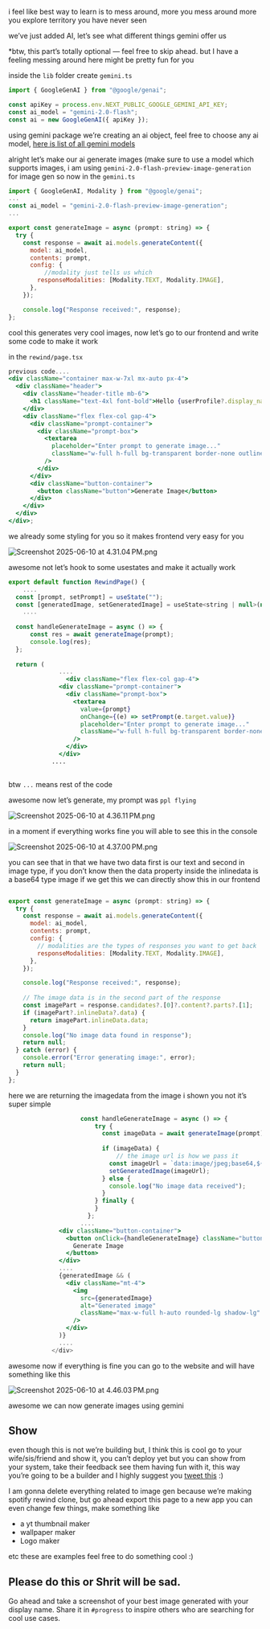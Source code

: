i feel like best way to learn is to mess around, more you mess around more you explore territory you have never seen

we’ve just added AI, let’s see what different things gemini offer us

*btw, this part’s totally optional — feel free to skip ahead. but I have a feeling messing around here might be pretty fun for you

inside the `lib` folder create `gemini.ts`

```jsx
import { GoogleGenAI } from "@google/genai";

const apiKey = process.env.NEXT_PUBLIC_GOOGLE_GEMINI_API_KEY;
const ai_model = "gemini-2.0-flash";
const ai = new GoogleGenAI({ apiKey });
```

using gemini package we’re creating an ai object, feel free to choose any ai model, [here is list of all gemini models](https://ai.google.dev/gemini-api/docs/models)

alright let’s make our ai generate images (make sure to use a model which supports images, i am using `gemini-2.0-flash-preview-image-generation` for image gen so now in the `gemini.ts`

```jsx
import { GoogleGenAI, Modality } from "@google/genai";
...
const ai_model = "gemini-2.0-flash-preview-image-generation";
...

export const generateImage = async (prompt: string) => {
  try {
    const response = await ai.models.generateContent({
      model: ai_model,
      contents: prompt,
      config: {
	      //modality just tells us which 
        responseModalities: [Modality.TEXT, Modality.IMAGE],
      },
    });

    console.log("Response received:", response);
};

```

cool this generates very cool images, now let’s go to our frontend and write some code to make it work

in the `rewind/page.tsx`

```jsx
previous code....
<div className="container max-w-7xl mx-auto px-4">
  <div className="header">
    <div className="header-title mb-6">
      <h1 className="text-4xl font-bold">Hello {userProfile?.display_name}</h1>
    </div>
    <div className="flex flex-col gap-4">
      <div className="prompt-container">
        <div className="prompt-box">
          <textarea
            placeholder="Enter prompt to generate image..."
            className="w-full h-full bg-transparent border-none outline-none resize-none text-[var(--text-color)] placeholder-[var(--text-muted)]"
          />
        </div>
      </div>
      <div className="button-container">
        <button className="button">Generate Image</button>
      </div>
    </div>
  </div>
</div>;
```

we already some styling for you so it makes frontend very easy for you

![Screenshot 2025-06-10 at 4.31.04 PM.png](https://i.postimg.cc/Y0W9Vfb8/1.png)

awesome not let’s hook to some usestates and make it actually work

```jsx
export default function RewindPage() {
	....
  const [prompt, setPrompt] = useState("");
  const [generatedImage, setGeneratedImage] = useState<string | null>(null);
	....
	
  const handleGenerateImage = async () => {
      const res = await generateImage(prompt);
      console.log(res);
  };
  
  return (
			  ....
				<div className="flex flex-col gap-4">
			  <div className="prompt-container">
			    <div className="prompt-box">
			      <textarea
			        value={prompt}
			        onChange={(e) => setPrompt(e.target.value)}
			        placeholder="Enter prompt to generate image..."
			        className="w-full h-full bg-transparent border-none outline-none resize-none text-[var(--text-color)] placeholder-[var(--text-muted)]"
			      />
			    </div>
			  </div>
			....
			
```

btw `...` means rest of the code

awesome now let’s generate, my prompt was `ppl flying`

![Screenshot 2025-06-10 at 4.36.11 PM.png](https://i.postimg.cc/9zHMjRk2/2.png)

in a moment if everything works fine you will able to see this in the console

![Screenshot 2025-06-10 at 4.37.00 PM.png](https://i.postimg.cc/zfwPwVWQ/4.png)

you can see that in that we have two data first is our text and second in image type, if you don’t know then the data property inside the inlinedata is a base64 type image if we get this we can directly show this in our frontend

```jsx

export const generateImage = async (prompt: string) => {
  try {
    const response = await ai.models.generateContent({
      model: ai_model,
      contents: prompt,
      config: {
        // modalities are the types of responses you want to get back
        responseModalities: [Modality.TEXT, Modality.IMAGE],
      },
    });

    console.log("Response received:", response);
		
    // The image data is in the second part of the response
    const imagePart = response.candidates?.[0]?.content?.parts?.[1];
    if (imagePart?.inlineData?.data) {
      return imagePart.inlineData.data;
    }
    console.log("No image data found in response");
    return null;
  } catch (error) {
    console.error("Error generating image:", error);
    return null;
  }
};
```

here we are returning the imagedata from the image i shown you not it’s super simple

```jsx
					const handleGenerateImage = async () => {
					    try {
					      const imageData = await generateImage(prompt);
					
					      if (imageData) {
						      // the image url is how we pass it 
					        const imageUrl = `data:image/jpeg;base64,${imageData}`;
					        setGeneratedImage(imageUrl);
					      } else {
					        console.log("No image data received");
					      }
					    } finally {
					    }
					  };
					....
              <div className="button-container">
                <button onClick={handleGenerateImage} className="button">
                  Generate Image
                </button>
              </div>
              ....
              {generatedImage && (
                <div className="mt-4">
                  <img
                    src={generatedImage}
                    alt="Generated image"
                    className="max-w-full h-auto rounded-lg shadow-lg"
                  />
                </div>
              )}
              ....
            </div>
```

awesome now if everything is fine you can go to the website and will have something like this

![Screenshot 2025-06-10 at 4.46.03 PM.png](https://i.postimg.cc/pLYC93KQ/3.png)

awesome we can now generate images using gemini

## Show

even though this is not we’re building but, I think this is cool go to your wife/sis/friend and show it, you can’t deploy yet but you can show from your system, take their feedback see them having fun with it, this way you’re going to be a builder and I highly suggest you [tweet this](https://ctt.ac/eCe4z) :)

I am gonna delete everything related to image gen because we’re making spotify rewind clone, but go ahead export this page to a new app you can even change few things, make something like

- a yt thumbnail maker
- wallpaper maker
- Logo maker

etc these are examples feel free to do something cool :)

## **Please do this or Shrit will be sad.**

Go ahead and take a screenshot of your best image generated with your display name. Share it in `#progress` to inspire others who are searching for cool use cases.